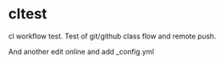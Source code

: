 # cltest
cl workflow test. 
Test of git/github class flow and remote push.  

And another edit online and add _config.yml
